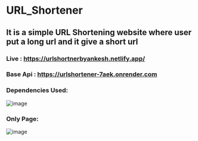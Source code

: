# URL_Shortener
## It is a simple URL Shortening website where user put a long url and it give a short url
### Live : https://urlshortnerbyankesh.netlify.app/
### Base Api : https://urlshortener-7aek.onrender.com

### Dependencies Used:

 ![image](https://user-images.githubusercontent.com/60172576/228552337-d1d7a1fe-0684-4c0d-b5aa-8816fe89c28b.png)

 ### Only Page:
 ![image](https://user-images.githubusercontent.com/60172576/228550909-cd0cb85f-04a4-41be-b424-01f881a257fb.png)
